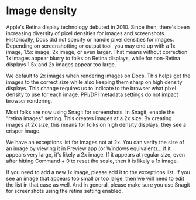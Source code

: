 # Image density

Apple's Retina display technology debuted in 2010. Since then, there's been increasing diversity of pixel densities for images and screenshots. Historically, Docs did not specify or handle pixel densities for images. Depending on screenshotting or output tool, you may end up with a 1x image, 1.5x image, 2x image, or even larger. That means without correction 1x images appear blurry to folks on Retina displays, while for non-Retina displays 1.5x and 2x images appear too large.

We default to 2x images when rendering images on Docs. This helps get the images to the correct size while also keeping them sharp on high density displays. This change requires us to indicate to the browser what pixel density to use for each image. PPI/DPI metadata settings do not impact browser rendering.

Most folks are now using Snagit for screenshots. In Snagit, enable the “retina images” setting. This creates images at a 2x size. By creating images at 2x size, this means for folks on high density displays, they see a crisper image.

We have an exceptions list for images not at 2x. You can verify the size of an image by viewing it in Preview app (or Windows equivalent)... if it appears very large, it's likely a 2x image. If it appears at regular size, even after hitting Command + 0 to reset the scale, then it is likely a 1x image.

If you need to add a new 1x image, please add it to the exceptions list. If you see an image that appears too small or too large, then we will need to edit the list in that case as well. And in general, please make sure you use Snagit for screenshots using the retina setting enabled.
